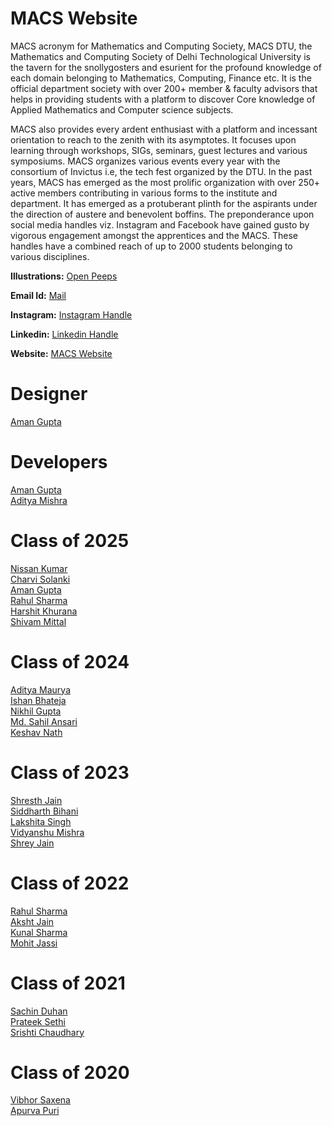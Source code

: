 # MACS Website
MACS acronym for Mathematics and Computing Society, MACS DTU, the
Mathematics and Computing Society of Delhi Technological University is the
tavern for the snollygosters and esurient for the profound knowledge of each
domain belonging to Mathematics, Computing, Finance etc. It is the official
department society with over 200+ member & faculty advisors that helps in
providing students with a platform to discover Core knowledge of Applied
Mathematics and Computer science subjects. 

MACS also provides every ardent enthusiast with a platform and incessant orientation to reach to the zenith with
its asymptotes. It focuses upon learning through workshops, SIGs, seminars,
guest lectures and various symposiums. MACS organizes various events every
year with the consortium of Invictus i.e, the tech fest organized by the DTU.
In the past years, MACS has emerged as the most prolific organization with
over 250+ active members contributing in various forms to the institute and
department. It has emerged as a protuberant plinth for the aspirants under the
direction of austere and benevolent boffins. The preponderance upon social
media handles viz. Instagram and Facebook have gained gusto by vigorous
engagement amongst the apprentices and the MACS. These handles have a
combined reach of up to 2000 students belonging to various disciplines.

**Illustrations:** [Open Peeps](https://www.openpeeps.com/) 

**Email Id:** [Mail](mailto:macs@dtu.ac.in) 

**Instagram:** [Instagram Handle](https://www.instagram.com/macs_dtu/) 

**Linkedin:** [Linkedin Handle](https://www.linkedin.com/company/mathematics-and-computing/mycompany/) 

**Website:** [MACS Website](https://macsdtu.vercel.app/) 


# Designer
[Aman Gupta](https://www.linkedin.com/in/ag0604/)

# Developers
[Aman Gupta](https://www.linkedin.com/in/ag0604/)\
[Aditya Mishra](https://www.linkedin.com/in/aditya-m-33119a233/)

# Class of 2025
[Nissan Kumar](https://www.linkedin.com/in/nissan-kumar-554a7a224/)\
[Charvi Solanki](https://www.linkedin.com/in/charvi-solanki-99b90b256/)\
[Aman Gupta](https://www.linkedin.com/in/ag0604/)\
[Rahul Sharma](https://www.linkedin.com/in/rahul-sharma-9058a5228/)\
[Harshit Khurana](https://www.linkedin.com/in/harshit-khurana-465979145/)\
[Shivam Mittal](https://www.linkedin.com/in/shivam-mittal-559752225/)

# Class of 2024
[Aditya Maurya](https://www.linkedin.com/in/aditya-maurya0702/)\
[Ishan Bhateja](https://www.linkedin.com/in/ishan-bhateja/)\
[Nikhil Gupta](https://www.linkedin.com/in/nikhil-gupta-2601/)\
[Md. Sahil Ansari](https://www.linkedin.com/in/inquisitivesahil/)\
[Keshav Nath](https://www.linkedin.com/in/keshav-nath/)

# Class of 2023
[Shresth Jain](https://www.linkedin.com/in/shresth-jain-2000/)\
[Siddharth Bihani](https://www.linkedin.com/in/siddharth-bihani/)\
[Lakshita Singh](https://www.linkedin.com/in/lakshita-singh-8ba6451aa/)\
[Vidyanshu Mishra](https://www.linkedin.com/in/vidyanshumishra1729/)\
[Shrey Jain](https://www.linkedin.com/in/shrey-singh-68731b197/)

# Class of 2022
[Rahul Sharma](https://www.linkedin.com/in/therahulsharrma/)\
[Aksht Jain](https://www.linkedin.com/in/aksht-jain-b65175119/)\
[Kunal Sharma](https://www.linkedin.com/in/kunal-sharma-469962166/)\
[Mohit Jassi](https://www.linkedin.com/in/mohit-jassi-62194722a/)


# Class of 2021
[Sachin Duhan](https://www.linkedin.com/in/sachin-duhan/)\
[Prateek Sethi](https://www.linkedin.com/in/prateek-sethi-12542318b/)\
[Srishti Chaudhary](https://www.linkedin.com/in/srishti-chaudhary-446488155/)

# Class of 2020
[Vibhor Saxena](https://www.linkedin.com/in/vibhor-saxena-a847bb130/)\
[Apurva Puri](https://www.linkedin.com/in/apurva-puri-40124a157/)
